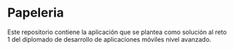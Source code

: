# Papeleria
Este repositorio contiene la aplicación que se plantea como solución al reto 1 del diplomado de desarrollo de aplicaciones móviles nivel avanzado. 
